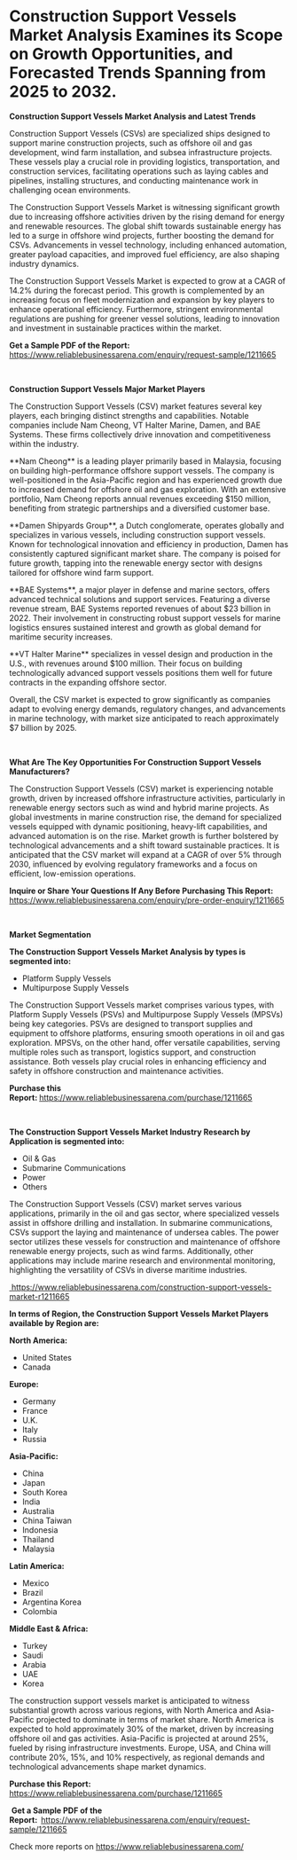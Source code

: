 <p><h1>Construction Support Vessels Market Analysis Examines its Scope on Growth Opportunities, and Forecasted Trends Spanning from 2025 to 2032.</h1></p><p><strong>Construction Support Vessels Market Analysis and Latest Trends</strong></p>
<p><p>Construction Support Vessels (CSVs) are specialized ships designed to support marine construction projects, such as offshore oil and gas development, wind farm installation, and subsea infrastructure projects. These vessels play a crucial role in providing logistics, transportation, and construction services, facilitating operations such as laying cables and pipelines, installing structures, and conducting maintenance work in challenging ocean environments.</p><p>The Construction Support Vessels Market is witnessing significant growth due to increasing offshore activities driven by the rising demand for energy and renewable resources. The global shift towards sustainable energy has led to a surge in offshore wind projects, further boosting the demand for CSVs. Advancements in vessel technology, including enhanced automation, greater payload capacities, and improved fuel efficiency, are also shaping industry dynamics.</p><p>The Construction Support Vessels Market is expected to grow at a CAGR of 14.2% during the forecast period. This growth is complemented by an increasing focus on fleet modernization and expansion by key players to enhance operational efficiency. Furthermore, stringent environmental regulations are pushing for greener vessel solutions, leading to innovation and investment in sustainable practices within the market.</p></p>
<p><strong>Get a Sample PDF of the Report:&nbsp;</strong> <a href="https://www.reliablebusinessarena.com/enquiry/request-sample/1211665?utm_campaign=2112&utm_medium=2&utm_source=Github&utm_content=ia&utm_term=24032025&utm_id=construction-support-vessels">https://www.reliablebusinessarena.com/enquiry/request-sample/1211665</a></p>
<p>&nbsp;</p>
<p><strong>Construction Support Vessels Major Market Players</strong></p>
<p><p>The Construction Support Vessels (CSV) market features several key players, each bringing distinct strengths and capabilities. Notable companies include Nam Cheong, VT Halter Marine, Damen, and BAE Systems. These firms collectively drive innovation and competitiveness within the industry.</p><p>**Nam Cheong** is a leading player primarily based in Malaysia, focusing on building high-performance offshore support vessels. The company is well-positioned in the Asia-Pacific region and has experienced growth due to increased demand for offshore oil and gas exploration. With an extensive portfolio, Nam Cheong reports annual revenues exceeding $150 million, benefiting from strategic partnerships and a diversified customer base.</p><p>**Damen Shipyards Group**, a Dutch conglomerate, operates globally and specializes in various vessels, including construction support vessels. Known for technological innovation and efficiency in production, Damen has consistently captured significant market share. The company is poised for future growth, tapping into the renewable energy sector with designs tailored for offshore wind farm support.</p><p>**BAE Systems**, a major player in defense and marine sectors, offers advanced technical solutions and support services. Featuring a diverse revenue stream, BAE Systems reported revenues of about $23 billion in 2022. Their involvement in constructing robust support vessels for marine logistics ensures sustained interest and growth as global demand for maritime security increases.</p><p>**VT Halter Marine** specializes in vessel design and production in the U.S., with revenues around $100 million. Their focus on building technologically advanced support vessels positions them well for future contracts in the expanding offshore sector.</p><p>Overall, the CSV market is expected to grow significantly as companies adapt to evolving energy demands, regulatory changes, and advancements in marine technology, with market size anticipated to reach approximately $7 billion by 2025.</p></p>
<p>&nbsp;</p>
<p><strong>What Are The Key Opportunities For Construction Support Vessels Manufacturers?</strong></p>
<p><p>The Construction Support Vessels (CSV) market is experiencing notable growth, driven by increased offshore infrastructure activities, particularly in renewable energy sectors such as wind and hybrid marine projects. As global investments in marine construction rise, the demand for specialized vessels equipped with dynamic positioning, heavy-lift capabilities, and advanced automation is on the rise. Market growth is further bolstered by technological advancements and a shift toward sustainable practices. It is anticipated that the CSV market will expand at a CAGR of over 5% through 2030, influenced by evolving regulatory frameworks and a focus on efficient, low-emission operations.</p></p>
<p><strong>Inquire or Share Your Questions If Any Before Purchasing This Report:</strong> <a href="https://www.reliablebusinessarena.com/enquiry/pre-order-enquiry/1211665?utm_campaign=2112&utm_medium=2&utm_source=Github&utm_content=ia&utm_term=24032025&utm_id=construction-support-vessels">https://www.reliablebusinessarena.com/enquiry/pre-order-enquiry/1211665</a></p>
<p>&nbsp;</p>
<p><strong>Market Segmentation</strong></p>
<p><strong>The Construction Support Vessels Market Analysis by types is segmented into:</strong></p>
<p><ul><li>Platform Supply Vessels</li><li>Multipurpose Supply Vessels</li></ul></p>
<p><p>The Construction Support Vessels market comprises various types, with Platform Supply Vessels (PSVs) and Multipurpose Supply Vessels (MPSVs) being key categories. PSVs are designed to transport supplies and equipment to offshore platforms, ensuring smooth operations in oil and gas exploration. MPSVs, on the other hand, offer versatile capabilities, serving multiple roles such as transport, logistics support, and construction assistance. Both vessels play crucial roles in enhancing efficiency and safety in offshore construction and maintenance activities.</p></p>
<p><strong>Purchase this Report:&nbsp;</strong><a href="https://www.reliablebusinessarena.com/purchase/1211665?utm_campaign=2112&utm_medium=2&utm_source=Github&utm_content=ia&utm_term=24032025&utm_id=construction-support-vessels">https://www.reliablebusinessarena.com/purchase/1211665</a></p>
<p>&nbsp;</p>
<p><strong>The Construction Support Vessels Market Industry Research by Application is segmented into:</strong></p>
<p><ul><li>Oil & Gas</li><li>Submarine Communications</li><li>Power</li><li>Others</li></ul></p>
<p><p>The Construction Support Vessels (CSV) market serves various applications, primarily in the oil and gas sector, where specialized vessels assist in offshore drilling and installation. In submarine communications, CSVs support the laying and maintenance of undersea cables. The power sector utilizes these vessels for construction and maintenance of offshore renewable energy projects, such as wind farms. Additionally, other applications may include marine research and environmental monitoring, highlighting the versatility of CSVs in diverse maritime industries.</p></p>
<p><a href="https://www.reliablebusinessarena.com/construction-support-vessels-market-r1211665?utm_campaign=2112&utm_medium=2&utm_source=Github&utm_content=ia&utm_term=24032025&utm_id=construction-support-vessels">&nbsp;https://www.reliablebusinessarena.com/construction-support-vessels-market-r1211665</a></p>
<p><strong>In terms of Region, the Construction Support Vessels Market Players available by Region are:</strong></p>
<p>
    <p> <strong> North America: </strong>
        <ul>
            <li>United States</li>
            <li>Canada</li>
        </ul>
        </p> 
    <p> <strong> Europe: </strong>
        <ul>
            <li>Germany</li>
            <li>France</li>
            <li>U.K.</li>
            <li>Italy</li>
            <li>Russia</li>
        </ul>
        </p> 
    <p> <strong> Asia-Pacific: </strong>
        <ul>
            <li>China</li>
            <li>Japan</li>
            <li>South Korea</li>
            <li>India</li>
            <li>Australia</li>
            <li>China Taiwan</li>
            <li>Indonesia</li>
            <li>Thailand</li>
            <li>Malaysia</li>
        </ul>
        </p> 
    <p> <strong> Latin America: </strong>
        <ul>
            <li>Mexico</li>
            <li>Brazil</li>
            <li>Argentina Korea</li>
            <li>Colombia</li>
        </ul>
        </p> 
    <p> <strong> Middle East & Africa: </strong>
        <ul>
            <li>Turkey</li>
            <li>Saudi</li>
            <li>Arabia</li>
            <li>UAE</li>
            <li>Korea</li>
        </ul>
    </p>
    </p>
<p><p>The construction support vessels market is anticipated to witness substantial growth across various regions, with North America and Asia-Pacific projected to dominate in terms of market share. North America is expected to hold approximately 30% of the market, driven by increasing offshore oil and gas activities. Asia-Pacific is projected at around 25%, fueled by rising infrastructure investments. Europe, USA, and China will contribute 20%, 15%, and 10% respectively, as regional demands and technological advancements shape market dynamics.</p></p>
<p><strong>Purchase this Report: </strong><a href="https://www.reliablebusinessarena.com/purchase/1211665?utm_campaign=2112&utm_medium=2&utm_source=Github&utm_content=ia&utm_term=24032025&utm_id=construction-support-vessels">https://www.reliablebusinessarena.com/purchase/1211665</a></p>
<p>&nbsp;<strong>Get a Sample PDF of the Report:&nbsp;&nbsp;</strong><a href="https://www.reliablebusinessarena.com/enquiry/request-sample/1211665?utm_campaign=2112&utm_medium=2&utm_source=Github&utm_content=ia&utm_term=24032025&utm_id=construction-support-vessels">https://www.reliablebusinessarena.com/enquiry/request-sample/1211665</a></p>
<p><strong></strong></p>
<p>Check more reports on <a href="https://www.reliablebusinessarena.com/?utm_campaign=2112&utm_medium=2&utm_source=Github&utm_content=ia&utm_term=24032025&utm_id=construction-support-vessels">https://www.reliablebusinessarena.com/</a></p>